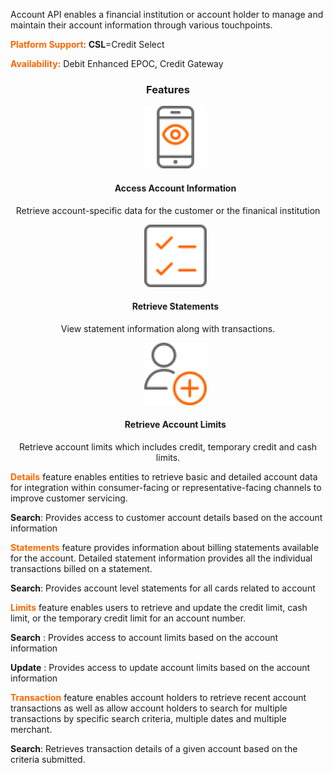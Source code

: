  
Account API enables a financial institution or account holder to manage and maintain their account information through various touchpoints.

**<span style="color:#ff6600;">Platform Support</span>**: **CSL**=Credit Select 


**<span style="color:#ff6600;">Availability:</span>** Debit Enhanced EPOC, Credit Gateway

### <div style="text-align: center">Features</div>

<style>
.col-md-4 ul li {
    list-style: none;
}
</style>

<div class="row" style="text-align:center;" markdown=1>
<div class="col-md-4" markdown=1>

*   ![](assets/images/access-account-information.png)
    
    #### Access Account Information
    
   Retrieve account-specific data for the customer or the finanical institution

</div>
<div class="col-md-4" markdown=1>

*   ![](assets/images/retrieve-statements.png)

    #### Retrieve Statements
    
   View statement information along with transactions.

</div>
<div class="col-md-4" markdown=1>

*   ![](assets/images/retrieve-account-limits.png)
    
    #### Retrieve Account Limits
    
   Retrieve account limits which includes credit, temporary credit and cash limits.
    
</div>
</div>


**<span style="color:#ff6600;">Details</span>** feature enables entities to retrieve basic and detailed account data for integration within consumer-facing or representative-facing channels to improve customer servicing.

**Search**: Provides access to customer account details based on the account information
 

**<span style="color:#ff6600;">Statements</span>** feature provides information about billing statements available for the account. Detailed statement information provides all the individual transactions billed on a statement. 

**Search**:  Provides account level statements for all cards related to account
              

**<span style="color:#ff6600;">Limits</span>** feature enables  users to retrieve and update the credit limit, cash limit, or the temporary credit limit for an account number.

**Search** : Provides access to account limits based on the account information

**Update** : Provides access to update account limits based on the account information
 

**<span style="color:#ff6600;">Transaction</span>**    feature enables account holders to retrieve recent account transactions  as well as allow account holders to search for multiple transactions by specific search criteria, multiple dates and multiple merchant.

**Search**: Retrieves transaction details of a given account based on the criteria submitted. 
